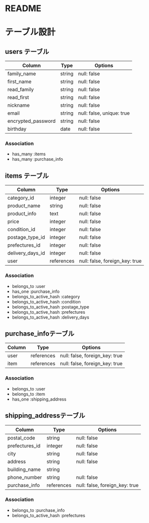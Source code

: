 # README

# テーブル設計

## users テーブル
| Column             | Type    | Options                   |
| ------------------ | ------- | ------------------------- |
| family_name        | string  | null: false               |
| first_name         | string  | null: false               |
| read_family        | string  | null: false               |
| read_first         | string  | null: false               |
| nickname           | string  | null: false               |
| email              | string  | null: false, unique: true |
| encrypted_password | string  | null: false               |
| birthday           | date    | null: false               |

### Association

- has_many :items
- has_many :purchase_info


## items テーブル
| Column           | Type       | Options                         |
| ---------------- | ---------- | ------------------------------- |
| category_id      | integer    | null: false                     |
| product_name     | string     | null: false                     |
| product_info     | text       | null: false                     |
| price            | integer    | null: false                     |
| condition_id     | integer    | null: false                     |
| postage_type_id  | integer    | null: false                     |
| prefectures_id   | integer    | null: false                     |
| delivery_days_id | integer    | null: false                     |
| user             | references | null: false, foreign_key: true  |

### Association

- belongs_to :user
- has_one :purchase_info
- belongs_to_active_hash :category
- belongs_to_active_hash :condition
- belongs_to_active_hash :postage_type
- belongs_to_active_hash :prefectures
- belongs_to_active_hash :delivery_days

## purchase_infoテーブル
| Column | Type       | Options                        |
| ------ | ---------- | ------------------------------ |
| user   | references | null: false, foreign_key: true |
| item   | references | null: false, foreign_key: true |

### Association

- belongs_to :user
- belongs_to :item
- has_one :shipping_address

## shipping_addressテーブル
| Column         | Type       | Options                        |
| -------------- | ---------- | ------------------------------ |
| postal_code    | string     | null: false                    |
| prefectures_id | integer    | null: false                    |
| city           | string     | null: false                    |
| address        | string     | null: false                    |
| building_name  | string     |                                |
| phone_number   | string     | null: false                    |
| purchase_info  | references | null: false, foreign_key: true |

### Association

- belongs_to :purchase_info
- belongs_to_active_hash :prefectures